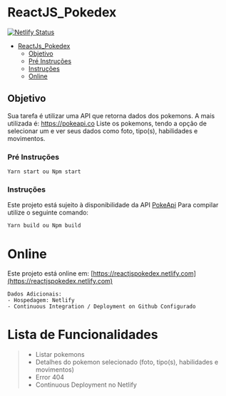 # ReactJS_Pokedex
[![Netlify Status](https://api.netlify.com/api/v1/badges/a055fe8a-1a3f-4a68-96f7-0cc85e42f397/deploy-status)](https://app.netlify.com/sites/reactjspokedex/deploys)

- [ReactJs_Pokedex](#ReactJs_Pokedex)
    - [Objetivo](#objetivo)
    - [Pré Instruções](#Pré-Instruções)
    - [Instruções](#Instruções)
    - [Online](#online)

## Objetivo
Sua tarefa é utilizar uma API que retorna dados dos pokemons. A mais utilizada é: https://pokeapi.co
Liste os pokemons, tendo a opção de selecionar um e ver seus dados como foto, tipo(s), habilidades e movimentos.

### Pré Instruções
```
Yarn start ou Npm start
```

### Instruções
Este projeto está sujeito à disponibilidade da API [PokeApi](https://pokeapi.co/)
Para compilar utilize o seguinte comando:
```
Yarn build ou Npm build
```

# Online
Este projeto está online em: 
[https://reactjspokedex.netlify.com](https://reactjspokedex.netlify.com)
```
Dados Adicionais:
- Hospedagem: Netlify
- Continuous Integration / Deployment on Github Configurado
```

# Lista de Funcionalidades
> - Listar pokemons
> - Detalhes do pokemon selecionado (foto, tipo(s), habilidades e movimentos)
> - Error 404
> - Continuous Deployment no Netlify
